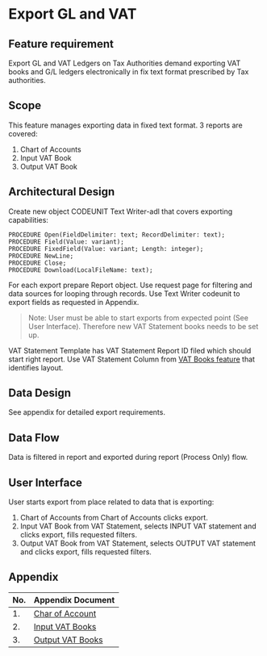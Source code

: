 # Export GL and VAT

## Feature requirement

Export GL and VAT Ledgers on Tax Authorities demand exporting VAT books and G/L ledgers electronically in fix text format prescribed by Tax authorities.

## Scope

This feature manages exporting data in fixed text format. 3 reports are covered:

1. Chart of Accounts
2. Input VAT Book
3. Output VAT Book

## Architectural Design 

Create new object CODEUNIT Text Writer-adl that covers exporting capabilities:

``` PAS
PROCEDURE Open(FieldDelimiter: text; RecordDelimiter: text);
PROCEDURE Field(Value: variant);
PROCEDURE FixedField(Value: variant; Length: integer);
PROCEDURE NewLine;
PROCEDURE Close;
PROCEDURE Download(LocalFileName: text);
``` 

For each export prepare Report object. Use request page for filtering and data sources for looping through records. Use Text Writer codeunit to export fields as requested in Appendix.

> Note: User must be able to start exports from expected point (See User Interface). Therefore new VAT Statement books needs to be set up.

VAT Statement Template has VAT Statement Report ID filed which should start right report.
Use VAT Statement Column from [VAT Books feature](VATBooks.md) that identifies layout.

## Data Design

See appendix for detailed export requirements.

## Data Flow

Data is filtered in report and exported during report (Process Only) flow. 

## User Interface

User starts export from place related to data that is exporting:

1. Chart of Accounts from Chart of Accounts clicks export.
2. Input VAT Book from VAT Statement, selects INPUT VAT statement and clicks export, fills requested filters.
3. Output VAT Book from VAT Statement, selects OUTPUT VAT statement and clicks export, fills requested filters.


## Appendix

No.|Appendix Document
---|-----------------
1.|[Char of Account](ExportGLandVAT/ChartOfAccount.md)
2.|[Input VAT Books](ExportGLandVAT/InputVATBook.md)
3.|[Output VAT Books](ExportGLandVAT/OutputVATBook.md)